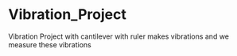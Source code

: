 # Vibration_Project
 Vibration Project with cantilever with ruler makes vibrations and we measure these vibrations 
